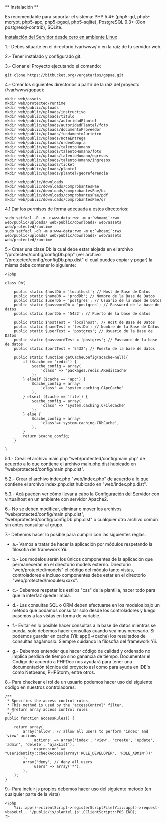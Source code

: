 ** Instalación **

Es recomendable para soportar el sistema: PHP 5.4+ (php5-gd, php5-mcrypt, php5-apc, php5-pgsql, php5-sqlite), PostgreSQL 9.3+ (Con postgresql-contrib), SQLite.

[Instalación del Servidor desde cero en ambiente Linux](https://symfonyando.wordpress.com/2013/02/23/instalando-php5-4-xdebug-mcrypt-apc-apache-y-mysql-en-ubuntu-12-04/)

1.- Debes situarte en el directorio /var/www/ o en la raíz de tu servidor web.

2.- Tener instalado y configurado git.

3.- Clonar el Proyecto ejecutando el comando:

    git clone https://bitbucket.org/vergatarios/gopae.git

4.- Crear los siguientes directorios a partir de la raíz del proyecto (/var/www/gopae):

    mkdir web/assets
    mkdir web/protected/runtime
    mkdir web/public/uploads
    mkdir web/public/uploads/instructivo
    mkdir web/public/uploads/titulo
    mkdir web/public/uploads/autoridadPlantel
    mkdir web/public/uploads/autoridadPlantel/foto
    mkdir web/public/uploads/documentoProveedor
    mkdir web/public/uploads/fundamentoJuridico
    mkdir web/public/uploads/notaEntrega
    mkdir web/public/uploads/ordenCompra
    mkdir web/public/uploads/talentoHumano
    mkdir web/public/uploads/talentoHumano/foto
    mkdir web/public/uploads/talentoHumano/egresos
    mkdir web/public/uploads/talentoHumano/ingresos
    mkdir web/public/uploads/ticket
    mkdir web/public/uploads/plantel
    mkdir web/public/uploads/plantel/georeferencia

    mkdir web/public/downloads
    mkdir web/public/downloads/comprobantesPae
    mkdir web/public/downloads/comprobantesPae/bc
    mkdir web/public/downloads/comprobantesPae/pdf
    mkdir web/public/downloads/comprobantesPae/qr

4.1 Dar los permisos de forma adecuada a estos directorios:

    sudo setfacl -R -m u:www-data:rwx -m u:`whoami`:rwx web/public/uploads/ web/public/downloads/ web/assets web/protected/runtime
    sudo setfacl -dR -m u:www-data:rwx -m u:`whoami`:rwx web/public/uploads/ web/public/downloads/ web/assets web/protected/runtime

5.- Crear una clase Db la cual debe estar alojada en el archivo "/protected/config/configDb.php" (ver archivo "/protected/config/configDb.php.dist" el cual puedes copiar y pegar) la misma debe contener lo siguiente:

    <?php

    class Db{

        public static $hostDb = 'localhost'; // Host de Base de Datos
        public static $nameDb = 'prodDb'; // Nombre de la Base de Datos
        public static $userDb = 'postgres'; // Usuario de la Base de Datos
        public static $passwordDb = 'postgres'; // Password de la base de datos
        public static $portDb = '5432'; // Puerto de la base de datos

        public static $hostTest = 'localhost'; // Host de Base de Datos
        public static $nameTest = 'testDb'; // Nombre de la Base de Datos
        public static $userTest = 'postgres'; // Usuario de la Base de Datos
        public static $passwordTest = 'postgres'; // Password de la base de datos
        public static $portTest = '5432'; // Puerto de la base de datos

        public static function getCacheConfig($cache=null){
            if ($cache == 'redis') {
                $cache_config = array(
                    'class' => 'packages.redis.ARedisCache'
                );
            } elseif ($cache == 'apc') {
                $cache_config = array(
                    'class' => 'system.caching.CApcCache'
                );
            } elseif ($cache == 'file') {
                $cache_config = array(
                    'class' => 'system.caching.CFileCache'
                );
            } else {
                $cache_config = array(
                    'class'=>'system.caching.CDbCache',
                );
            }
            return $cache_config;
        }

    }

5.1.- Crear el archivo main.php "web/protected/config/main.php" de acuerdo a lo que contiene el archivo main.php.dist hubicado en "web/protected/config/main.php.dist".

5.2.- Crear el archivo index.php "web/index.php" de acuerdo a lo que contiene el archivo index.php.dist hubicado en "web/index.php.dist".

5.3.- Acá pueden ver cómo llevar a cabo la [Configuración del Servidor](https://bitbucket.org/vergatarios/escolar/wiki/Configuraci%C3%B3n%20del%20Servidor%20Apache) con virtualhost en un ambiente con servidor Apache2.

6.- No se deben modificar, eliminar o mover los archivos "web/protected/config/main.php.dist", "web/protected/config/configDb.php.dist" o cualquier otro archivo común sin antes consultar al grupo.

7.- Debemos hacer lo posible para cumplir con las siguientes reglas:

  * a.- Vamos a tratar de hacer la aplicación por módulos respetando la filosofía del framework Yii.

  * b.- Los modelos serán los únicos componentes de la aplicación que permanecerán en el directorio models externo. Directorio "web/protected/models" el código del módulo tanto vistas, controladores e incluso componentes debe estar en el directorio "web/protected/modules/xxxx".

  * c.- Debemos respetar los estilos "css" de la plantilla, hacer todo para que la interfaz quede limpia.

  * d.- Las consultas SQL o ORM deben efectuarse en los modelos bajo un método que podamos consultar solo desde los controladores y luego pasemos a las vistas en forma de variable.

  * f.- Evitar en lo posible hacer consultas a la base de datos mientras se pueda, solo debemos hacer consultas cuando sea muy necesario. Si podemos guardar en cache (Yii::app()->cache) los resultados de consultas hagámoslo. Siempre cuidando la filosofía del framework Yii.

  * g.- Debemos entender que hacer código de calidad y ordenado no implica perdida de tiempo sino ganancia de tiempo. Documentar el Código de acuerdo a PHPDoc nos ayudará para tener una documentación técnica del proyecto así como para ayuda en IDE's como Netbeans, PHPStorm, entre otros.

8.- Para checkear el rol de un usuario podemos hacer uso del siguiente código en nuestros controladores:

    /**
     * Specifies the access control rules.
     * This method is used by the 'accessControl' filter.
     * @return array access control rules
     */
    public function accessRules() {

        return array(
            array('allow', // allow all users to perform 'index' and 'view' actions
                'actions' => array('index', 'view', 'create', 'update', 'admin', 'delete', 'ajaxList'),
                'expression' => "UserIdentity::checkAccess(array('ROLE_DEVELOPER', 'ROLE_ADMIN'))"
            ),
            array('deny', // deny all users
                'users' => array('*'),
            ),
        );
    }
9.- Para incluir js propios debemos hacer uso del siguiente metodo (en cualquier parte de la vista)

    <?php
        Yii::app()->clientScript->registerScriptFile(Yii::app()->request->baseUrl . '/public/js/plantel.js',CClientScript::POS_END);
    ?>
